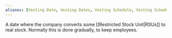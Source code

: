 ```yaml
---
aliases: [Vesting Date, Vesting Dates, Vesting Schedule, Vesting Schedules]
---
```


A date where the company converts some [[Restricted Stock Unit|RSUs]] to real stock. Normally this is done gradually, to keep employees.
